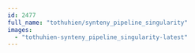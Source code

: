 ```yaml
---
id: 2477
full_name: "tothuhien/synteny_pipeline_singularity"
images: 
  - "tothuhien-synteny_pipeline_singularity-latest"
---
```

